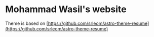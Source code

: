 # Mohammad Wasil's website

Theme is based on [https://github.com/srleom/astro-theme-resume](https://github.com/srleom/astro-theme-resume)
